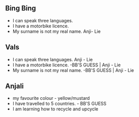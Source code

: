 ## Bing Bing

- I can speak three languages.
- I have a motorbike licence.
- My surname is not my real name. Anji- Lie

## Vals

- I can speak three languages. Anji - Lie
- I have a motorbike licence. -BB'S GUESS | Anji - Lie
- My surname is not my real name. -BB'S GUESS | Anji - Lie

## Anjali

- my favourite colour - yellow/mustard 
- I have travelled to 5 countries. - BB'S GUESS
- I am learning how to recycle and upcycle

